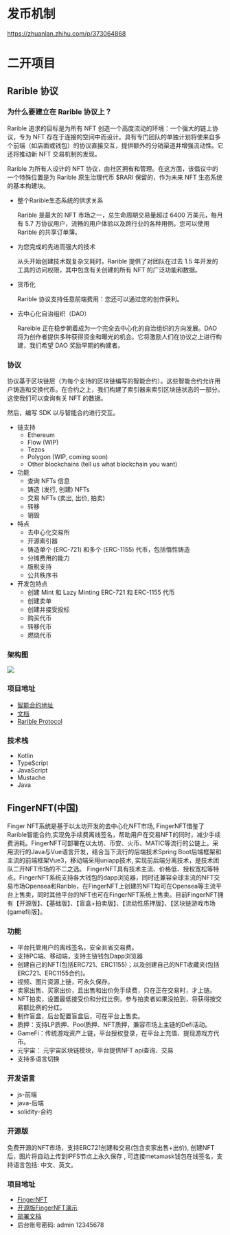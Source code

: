 # 发币机制
https://zhuanlan.zhihu.com/p/373064868

# 二开项目
## Rarible 协议
### 为什么要建立在 Rarible 协议上？
Rarible 追求的目标是为所有 NFT 创造一个高度流动的环境：一个强大的链上协议，专为 NFT 存在于连接的空间中而设计。具有专门团队的单独计划将使来自多个前端（如店面或钱包）的协议直接交互，提供额外的分销渠道并增强流动性。它还将推动新 NFT 交易机制的发现。

Rarible 为所有人设计的 NFT 协议，由社区拥有和管理。在这方面，该倡议中的一个特殊位置是为 Rarible 原生治理代币 $RARI 保留的，作为未来 NFT 生态系统的基本构建块。

- 整个Rarible生态系统的供求关系

	Rarible 是最大的 NFT 市场之一，总生命周期交易量超过 6400 万美元，每月有 5.7 万协议用户，流畅的用户体验以及跨行业的各种用例。您可以使用 Rarible 的共享订单簿。

- 为您完成的先进而强大的技术

	从头开始创建技术既复杂又耗时。Rarible 提供了对团队在过去 1.5 年开发的工具的访问权限，其中包含有关创建的所有 NFT 的广泛功能和数据。
- 货币化

	Rarible 协议支持任意前端费用：您还可以通过您的创作获利。

- 去中心化自治组织（DAO）

	Rareible 正在稳步朝着成为一个完全去中心化的自治组织的方向发展。DAO 将为创作者提供多种获得资金和曝光的机会。它将激励人们在协议之上进行构建，我们希望 DAO 奖励早期的构建者。
	
### 协议
协议基于区块链层（为每个支持的区块链编写的智能合约）。这些智能合约允许用户铸造和交换代币。在合约之上，我们构建了索引器来索引区块链状态的一部分。这使我们可以查询有关 NFT 的数据。

然后，编写 SDK 以与智能合约进行交互。

- 链支持
	- Ethereum
	- Flow (WIP)
	- Tezos
	- Polygon (WIP, coming soon)
	- Other blockchains (tell us what blockchain you want)
- 功能
	- 查询 NFTs 信息
	- 铸造 (发行, 创建) NFTs
	- 交易 NFTs (卖出, 出价, 拍卖)
	- 转移
	- 销毁
- 特点
	- 去中心化交易所
	- 开源索引器
	- 铸造单个 (ERC-721) 和多个 (ERC-1155) 代币，包括惰性铸造
	- 分摊费用的能力
	- 版税支持
	- 公共秩序书
- 开发包特点
	- 创建 Mint 和 Lazy Minting ERC-721 和 ERC-1155 代币
	- 创建卖单
	- 创建并接受投标
	- 购买代币
	- 转移代币
	- 燃烧代币

### 架构图
![](https://docs.rarible.org/overview/img/union_architecture.png)

### 项目地址
- [智能合约地址](https://docs.rarible.org/ethereum/smart-contracts/smart-contracts/)
- [文档](https://docs.rarible.org/)
- [Rarible Protocol](https://github.com/rarible)

### 技术栈
- Kotlin
- TypeScript
- JavaScript
- Mustache
- Java

## FingerNFT(中国)
Finger NFT系统是基于以太坊开发的去中心化NFT市场, FingerNFT借鉴了Rarible智能合约,实现免手续费离线签名，帮助用户在交易NFT的同时，减少手续费消耗。FingerNFT可部署在以太坊、币安、火币、MATIC等流行的公链上。采用流行的Java与Vue语言开发，结合当下流行的后端技术Spring Boot后端框架和主流的前端框架Vue3，移动端采用uniapp技术, 实现前后端分离技术，是技术团队二开NFT市场的不二之选。 FingerNFT具有技术主流、价格低、授权宽松等特点。FingerNFT系统支持各大钱包的dapp浏览器，同时还兼容全球主流的NFT交易市场Opensea和Rarible，在FingerNFT上创建的NFT均可在Opensea等主流平台上售卖，同时其他平台的NFT也可在FingerNFT系统上售卖。目前FingerNFT拥有【开源版】、【基础版】、【盲盒+拍卖版】、【流动性质押版】、【区块链游戏市场(gamefi)版】。
### 功能
- 平台托管用户的离线签名，安全且省交易费。
- 支持PC端、移动端，支持主链钱包Dapp浏览器
- 创建自己的NFT(包括ERC721、ERC1155)；以及创建自己的NFT收藏夹(包括ERC721、ERC1155合约)。
- 视频、图片资源上链，可永久保存。
- 卖家出售、买家出价，且出售和出价免手续费，只在正在交易时，才上链。
- NFT拍卖，设置最低接受价和分红比例，参与拍卖者如果没拍到，将获得按交易额比例的分红。
- 制作盲盒，后台配置盲盒后，可在平台上售卖。
- 质押：支持LP质押、Pool质押、NFT质押，兼容市场上主链的Defi活动。
- GameFi：传统游戏资产上链，平台授权登录，在平台上充值、提现游戏方代币。
- 元宇宙： 元宇宙区块链模块，平台提供NFT api查询、交易
- 支持多语言切换

### 开发语言
- js-前端
- java-后端
- solidity-合约

### 开源版
免费开源的NFT市场，支持ERC721创建和交易(包含卖家出售+出价), 创建NFT后，图片将自动上传到IPFS节点上永久保存 , 可连接metamask钱包在线签名，支持语言包括: 中文、英文。
### 项目地址
- [FingerNFT](https://github.com/fingerchar/fingernft)
- [开源版FingerNFT演示](https://fingernft.fingerchar.com/)
- [部署文档](https://github.com/fingerchar/fingernft/blob/main/INSTALL.md)
- 后台账号密码: admin 12345678



